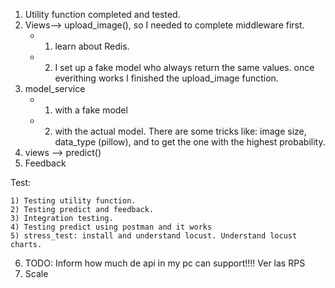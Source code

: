 1) Utility function completed and tested.
2) Views--> upload_image(), so I needed to complete middleware first.
    - 1) learn about Redis. 
    - 2) I set up a fake model who always return the same values.
once everithing works I finished the upload_image function.
3) model_service 
    - 1) with a fake model
    - 2) with the actual model.  There are some tricks like: image size, data_type (pillow), and to get the one with the highest probability. 
4) views --> predict()
5) Feedback

Test: 

    1) Testing utility function.
    2) Testing predict and feedback.
    3) Integration testing.
    4) Testing predict using postman and it works
    5) stress_test: install and understand locust. Understand locust charts.

6) TODO: Inform how much de api in my pc can support!!!! Ver las RPS
7) Scale


